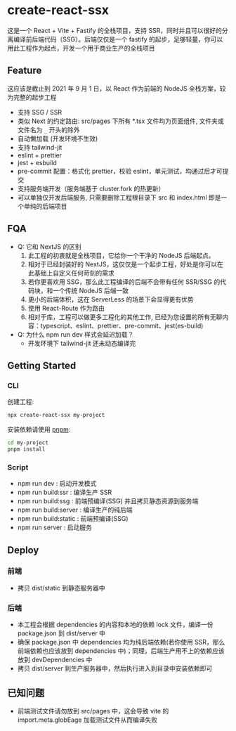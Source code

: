 # create-react-ssx

这是一个 React + Vite + Fastify 的全栈项目，支持 SSR，同时并且可以很好的分离编译前后端代码（SSG）。后端仅仅是一个 fastify 的起步，足够轻量，你可以用此工程作为起点，开发一个用于商业生产的全栈项目

## Feature

这应该是截止到 2021 年 9 月 1 日，以 React 作为前端的 NodeJS 全栈方案，较为完整的起步工程

- 支持 SSG / SSR
- 类似 Next 的约定路由: src/pages 下所有 \*.tsx 文件均为页面组件, 文件夹或文件名为 `_` 开头的除外
- 自动懒加载 (开发环境不生效)
- 支持 tailwind-jit
- eslint + prettier
- jest + esbuild
- pre-commit 配置：格式化 prettier，校验 eslint，单元测试，均通过后才可提交
- 支持服务端开发（服务端基于 cluster.fork 的热更新）
- 可以单独仅开发后端服务, 只需要删除工程根目录下 src 和 index.html 即是一个单纯的后端项目

## FQA

- Q: 它和 NextJS 的区别
  1. 此工程的初衷就是全栈项目，它给你一个干净的 NodeJS 后端起点。
  1. 相对于已经封装好的 NextJS，这仅仅是一个起步工程，好处是你可以在此基础上自定义任何苛刻的需求
  1. 若你更喜欢用 SSG，那么此工程编译的后端不会带有任何 SSR/SSG 的代码块，和一个传统 NodeJS 后端一致
  1. 更小的后端体积，这在 ServerLess 的场景下会显得更有优势
  1. 使用 React-Route 作为路由
  1. 相对于库，工程可以做更多工程化的其他工作, 已经为您设置的所有无聊内容：typescript、eslint、prettier、pre-commit、jest(es-build)
- Q: 为什么 npm run dev 样式会延迟加载？
  - 开发环境下 tailwind-jit 还未动态编译完


## Getting Started

### CLI

创建工程:

```bash
npx create-react-ssx my-project
```

安装依赖请使用 [pnpm](https://pnpm.js.org/):

```bash
cd my-project
pnpm install
```

### Script

- npm run dev : 启动开发模式
- npm run build:ssr : 编译生产 SSR
- npm run build:ssg : 前端预编译(SSG) 并且拷贝静态资源到服务端
- npm run build:server : 编译生产的纯后端
- npm run build:static : 前端预编译(SSG)
- npm run server : 启动服务

## Deploy

### 前端

- 拷贝 dist/static 到静态服务器中

### 后端

- 本工程会根据 dependencies 的内容和本地的依赖 lock 文件，编译一份 package.json 到 dist/server 中
- 确保 package.json 中 dependencies 均为纯后端依赖(若你使用 SSR，那么前端依赖也应该放到 dependencies 中)；同理，后端生产用不上的依赖应该放到 devDependencies 中
- 拷贝 dist/server 到生产服务器中，然后执行进入到目录中安装依赖即可

## 已知问题

- 前端测试文件请勿放到 src/pages 中，这会导致 vite 的 import.meta.globEage 加载测试文件从而编译失败
